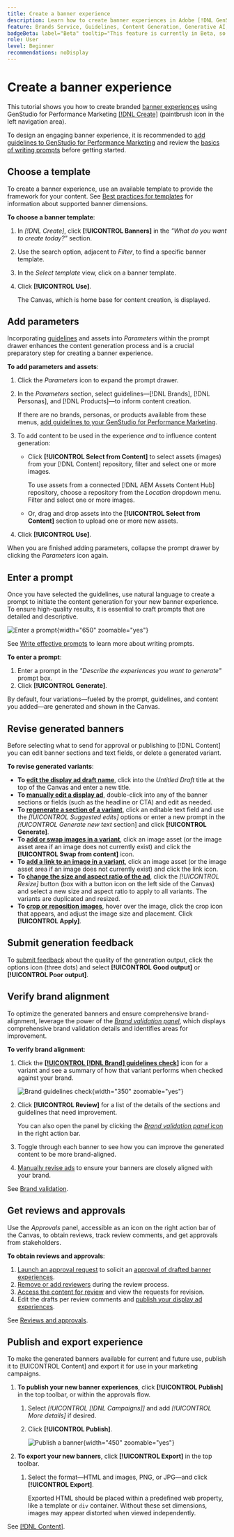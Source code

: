 ```yaml
---
title: Create a banner experience
description: Learn how to create banner experiences in Adobe [!DNL GenStudio] for Performance Marketing.
feature: Brands Service, Guidelines, Content Generation, Generative AI, Create, Experiences, Variant Generation
badgeBeta: label="Beta" tooltip="This feature is currently in Beta, so some functionality may be limited or subject to change."
role: User
level: Beginner
recommendations: noDisplay
---
```

# Create a banner experience

This tutorial shows you how to create branded [banner experiences](banner-experiences.md) using GenStudio for Performance Marketing [[!DNL Create]](/help/user-guide/create/overview.md) (paintbrush icon in the left navigation area).

To design an engaging banner experience, it is recommended to [add guidelines to GenStudio for Performance Marketing](/help/user-guide/guidelines/add-guidelines.md) and review the [basics of writing prompts](/help/user-guide/effective-prompts.md) before getting started.

## Choose a template

To create a banner experience, use an available template to provide the framework for your content. See [Best practices for templates](/help/user-guide/content/best-practices-for-templates.md#follow-channel-specific-template-guidelines) for information about supported banner dimensions.

**To choose a banner template**:

1. In _[!DNL Create]_, click **[!UICONTROL Banners]** in the _"What do you want to create today?"_ section.
1. Use the search option, adjacent to _Filter_, to find a specific banner template.
1. In the _Select template_ view, click on a banner template.
1. Click **[!UICONTROL Use]**.

   The Canvas, which is home base for content creation, is displayed.

## Add parameters

Incorporating [guidelines](/help/user-guide/guidelines/overview.md) and assets into _Parameters_ within the prompt drawer enhances the content generation process and is a crucial preparatory step for creating a banner experience.

**To add parameters and assets**:

1. Click the _Parameters_ icon to expand the prompt drawer.
1. In the _Parameters_ section, select guidelines—[!DNL Brands], [!DNL Personas], and [!DNL Products]—to inform content creation.

   If there are no brands, personas, or products available from these menus, [add guidelines to your GenStudio for Performance Marketing](/help/user-guide/guidelines/add-guidelines.md).

1. To add content to be used in the experience *and* to influence content generation:
   * Click **[!UICONTROL Select from Content]** to select assets (images) from your [!DNL Content] repository, filter and select one or more images.

      To use assets from a connected [!DNL AEM Assets Content Hub] repository, choose a repository from the _Location_ dropdown menu. Filter and select one or more images.

   * Or, drag and drop assets into the **[!UICONTROL Select from Content]** section to upload one or more new assets.
1. Click **[!UICONTROL Use]**.

When you are finished adding parameters, collapse the prompt drawer by clicking the _Parameters_ icon again.

## Enter a prompt

Once you have selected the guidelines, use natural language to create a prompt to initiate the content generation for your new banner experience. To ensure high-quality results, it is essential to craft prompts that are detailed and descriptive.

![Enter a prompt](/help/assets/prompt-displayad.png){width="650" zoomable="yes"}

See [Write effective prompts](/help/user-guide/effective-prompts.md) to learn more about writing prompts.

**To enter a prompt**:

1. Enter a prompt in the _"Describe the experiences you want to generate"_ prompt box.
1. Click **[!UICONTROL Generate]**.

By default, four variations—fueled by the prompt, guidelines, and content you added—are generated and shown in the Canvas.

## Revise generated banners

Before selecting what to send for approval or publishing to [!DNL Content] you can edit banner sections and text fields, or delete a generated variant.

**To revise generated variants**:

* **To [edit the display ad draft name](/help/user-guide/create/manage-variants.md#change-draft-name)**, click into the _Untitled Draft_ title at the top of the Canvas and enter a new title.
* **To [manually edit a display ad](/help/user-guide/create/manage-variants.md#manually-edit-text)**, double-click into any of the banner sections or fields (such as the headline or CTA) and edit as needed.
* **To [regenerate a section of a variant](/help/user-guide/create/manage-variants.md#re-generate-sections)**, click an editable text field and use the _[!UICONTROL Suggested edits]_ options or enter a new prompt in the _[!UICONTROL Generate new text_ section] and click **[!UICONTROL Generate]**.
* **To [add or swap images in a variant](/help/user-guide/create/manage-variants.md#swap-image)**, click an image asset (or the image asset area if an image does not currently exist) and click the **[!UICONTROL Swap from content]** icon.
* **To [add a link to an image in a variant](/help/user-guide/create/manage-variants.md#add-image-link)**, click an image asset (or the image asset area if an image does not currently exist) and click the link icon.
* **To [change the size and aspect ratio of the ad](/help/user-guide/create/manage-variants.md#change-aspect-ratio)**, click the _[!UICONTROL Resize]_ button (box with a button icon on the left side of the Canvas) and select a new size and aspect ratio to apply to all variants. The variants are duplicated and resized.
* **To [crop or reposition images](/help/user-guide/create/manage-variants.md#crop-assets)**, hover over the image, click the crop icon that appears, and adjust the image size and placement. Click **[!UICONTROL Apply]**.

<!-- # Preview for device
When revising and preparing email experiences, you can toggle between previews for desktop and mobile views to ensure coherence and visual appeal of draft variants.
**To preview variants for desktop and mobile devices** toggle the device preview option—between **desktop** and **mobile**—in the right menu bar (computer and phone icons) to preview how variants appear. -->

## Submit generation feedback

To [submit feedback](/help/user-guide/create/manage-variants.md#generation-feedback) about the quality of the generation output, click the options icon (three dots) and select **[!UICONTROL Good output]** or **[!UICONTROL Poor output]**.

## Verify brand alignment

To optimize the generated banners and ensure comprehensive brand-alignment, leverage the power of the [_Brand validation panel_](/help/user-guide/guidelines/brand-validation.md#brand-validation-panel), which displays comprehensive brand validation details and identifies areas for improvement.

**To verify brand alignment**:

1. Click the [**[!UICONTROL [!DNL Brand] guidelines check]**](/help/user-guide/guidelines/brand-validation.md#brand-guidelines-check) icon for a variant and see a summary of how that variant performs when checked against your brand.

   ![Brand guidelines check](/help/assets/brand-guidelines-check.png){width="350" zoomable="yes"}

1. Click **[!UICONTROL Review]** for a list of the details of the sections and guidelines that need improvement.

   You can also open the panel by clicking the [_Brand validation panel_ icon](/help/user-guide/guidelines/brand-validation.md#brand-validation-panel) in the right action bar.

1. Toggle through each banner to see how you can improve the generated content to be more brand-aligned.
1. [Manually revise ads](#revise-generated-banners) to ensure your banners are closely aligned with your brand.

See [Brand validation](/help/user-guide/guidelines/brand-validation.md).

## Get reviews and approvals

Use the _Approvals_ panel, accessible as an icon on the right action bar of the Canvas, to obtain reviews, track review comments, and get approvals from stakeholders.

**To obtain reviews and approvals**:

1. [Launch an approval request](/help/user-guide/approvals/request-review.md) to solicit an [approval of drafted banner experiences](/help/user-guide/approvals/approve-content.md).
1. [Remove or add reviewers](/help/user-guide/approvals/review-and-edit.md#manage-approvals) during the review process.
1. [Access the content for review](/help/user-guide/approvals/review-and-edit.md#access-content-for-review) and view the requests for revision.
1. Edit the drafts per review comments and [publish your display ad experiences](#publish-and-export-experience).

See [Reviews and approvals](/help/user-guide/approvals/overview.md).

## Publish and export experience

To make the generated banners available for current and future use, publish it to [!UICONTROL Content] and export it for use in your marketing campaigns.

1. **To publish your new banner experiences**, click **[!UICONTROL Publish]** in the top toolbar, or within the approvals flow.
   1. Select _[!UICONTROL [!DNL Campaigns]]_ and add _[!UICONTROL More details]_ if desired.
   1. Click **[!UICONTROL Publish]**.

      ![Publish a banner](/help/assets/publish-displayad.png){width="450" zoomable="yes"}

1. **To export your new banners**, click **[!UICONTROL Export]** in the top toolbar.
   1. Select the format—HTML and images, PNG, or JPG—and click **[!UICONTROL Export]**.

      Exported HTML should be placed within a predefined web property, like a template or `div` container. Without these set dimensions, images may appear distorted when viewed independently.

See [[!DNL Content]](/help/user-guide/content/overview.md#search-and-find-approved-content).
